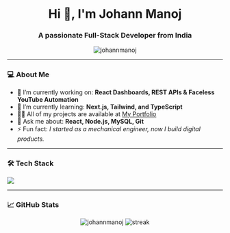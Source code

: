 <h1 align="center">Hi 👋, I'm Johann Manoj</h1>
<h3 align="center">A passionate Full-Stack Developer from India</h3>

<p align="center">
  <img src="https://komarev.com/ghpvc/?username=johannmanoj&label=Profile%20views&color=0e75b6&style=flat" alt="johannmanoj" />
</p>

---

### 💻 About Me

- 🔭 I’m currently working on: **React Dashboards, REST APIs & Faceless YouTube Automation**
- 🌱 I’m currently learning: **Next.js, Tailwind, and TypeScript**
- 👨‍💻 All of my projects are available at [My Portfolio](#) <!-- Replace with your site if available -->
- 💬 Ask me about: **React, Node.js, MySQL, Git**
- ⚡ Fun fact: *I started as a mechanical engineer, now I build digital products.*

---

### 🛠️ Tech Stack

<p align="left">
  <img src="https://skillicons.dev/icons?i=react,nodejs,express,js,ts,tailwind,html,css,mysql,git,figma" />
</p>

---

### 📈 GitHub Stats

<p align="center">
  <img src="https://github-readme-stats.vercel.app/api?username=johannmanoj&show_icons=true&theme=tokyonight" alt="johannmanoj" />
  <img src="https://github-readme-streak-stats.herokuapp.com/?user=johannmanoj&theme=tokyonight" alt="streak" />
</p>



<!-- Optional: Latest Projects or YouTube Embed Section -->
<!-- You can embed latest repo or GitHub activity using GitHub Readme Widgets -->

